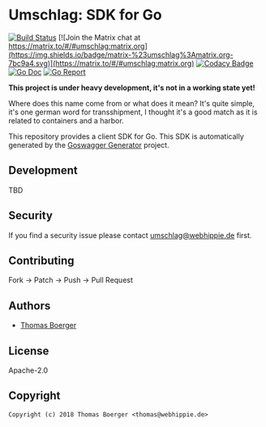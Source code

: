 # Umschlag: SDK for Go

[![Build Status](https://cloud.drone.io/api/badges/umschlag/umschlag-go/status.svg)](https://cloud.drone.io/umschlag/umschlag-go)
[![Join the Matrix chat at https://matrix.to/#/#umschlag:matrix.org](https://img.shields.io/badge/matrix-%23umschlag%3Amatrix.org-7bc9a4.svg)](https://matrix.to/#/#umschlag:matrix.org)
[![Codacy Badge](https://api.codacy.com/project/badge/Grade/13de1b736f51470c86a49f4dd9812dcc)](https://www.codacy.com/app/umschlag/umschlag-go?utm_source=github.com&amp;utm_medium=referral&amp;utm_content=umschlag/umschlag-go&amp;utm_campaign=Badge_Grade)
[![Go Doc](https://godoc.org/github.com/umschlag/umschlag-go?status.svg)](http://godoc.org/github.com/umschlag/umschlag-go)
[![Go Report](http://goreportcard.com/badge/github.com/umschlag/umschlag-go)](http://goreportcard.com/report/github.com/umschlag/umschlag-go)

**This project is under heavy development, it's not in a working state yet!**

Where does this name come from or what does it mean? It's quite simple, it's one german word for transshipment, I thought it's a good match as it is related to containers and a harbor.

This repository provides a client SDK for Go. This SDK is automatically generated by the [Goswagger Generator](https://goswagger.io/) project.


## Development

TBD


## Security

If you find a security issue please contact umschlag@webhippie.de first.


## Contributing

Fork -> Patch -> Push -> Pull Request


## Authors

* [Thomas Boerger](https://github.com/tboerger)


## License

Apache-2.0


## Copyright

```
Copyright (c) 2018 Thomas Boerger <thomas@webhippie.de>
```
